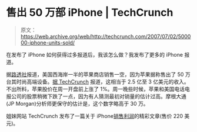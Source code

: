 # 售出 50 万部 iPhone | TechCrunch

> 原文：<https://web.archive.org/web/http://techcrunch.com/2007/07/02/500000-iphone-units-sold/>

在发布了 iPhone 如何获得过多报道后，我该怎么做？我发布了更多的 iPhone 报道。

据[路透社](https://web.archive.org/web/20160221185236/http://www.reuters.com/article/businessNews/idUSN0226388120070702)报道，美国西海岸一半的苹果商店销售一空，因为苹果据称售出了 50 万台其时尚高端设备。[据 TechCrunch](https://web.archive.org/web/20160221185236/http://www.techcrunch.com/2007/07/02/iphone-has-a-250-300-million-opening-weekend/) 报道，这相当于 2.5 亿至 3 亿美元的收入。不出所料，苹果股价在周一开盘前上涨了 1%。周一晚些时候，苹果和美国电话电报公司的股票稍微下跌了一点，因为有人猜测最初对销量的估计过高。摩根大通(JP Morgan)分析师更保守的估计是，这个数字略高于 30 万。

姐妹网站 TechCrunch 发布了一篇关于 iPhone[销售利润](https://web.archive.org/web/20160221185236/http://www.techcrunch.com/2007/07/02/that-599-iphone-costs-220-to-make/)的精彩文章(售价 220 美元)。